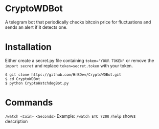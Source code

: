 
# CryptoWDBot
A telegram bot that periodically checks bitcoin price for fluctuations and sends an alert if it detects one.
# Installation
Either create a secret.py file containing `token='YOUR TOKEN'` or remove the `import secret` and replace `token=secret.token` with your token.
```
$ git clone https://github.com/HrBDev/CryptoWDBot.git
$ cd CryptoWDBot
$ python CryptoWatchdogBot.py
```
# Commands
`/watch <Coin> <Seconds>` Example: `/watch ETC 7200`
`/help` shows description
